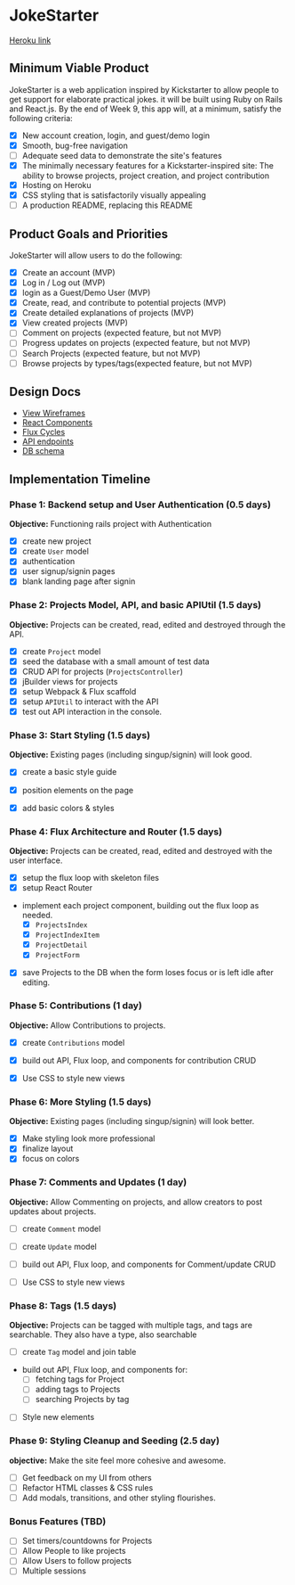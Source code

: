 # JokeStarter

[Heroku link][heroku]

[heroku]: http://www.jokestarter.herokuapp.com

## Minimum Viable Product

JokeStarter is a web application inspired by Kickstarter to allow people to get support for elaborate practical jokes. it will be built using Ruby on Rails and React.js.  By the end of Week 9, this app will, at a minimum, satisfy the following criteria:

- [X] New account creation, login, and guest/demo login
- [x] Smooth, bug-free navigation
- [ ] Adequate seed data to demonstrate the site's features
- [x] The minimally necessary features for a Kickstarter-inspired site: The ability to browse projects, project creation, and project contribution
- [x] Hosting on Heroku
- [X] CSS styling that is satisfactorily visually appealing
- [ ] A production README, replacing this README

## Product Goals and Priorities

JokeStarter will allow users to do the following:

<!-- This is a Markdown checklist. Use it to keep track of your
progress. Put an x between the brackets for a checkmark: [x] -->

- [X] Create an account (MVP)
- [x] Log in / Log out (MVP)
- [X] login as a Guest/Demo User (MVP)
- [x] Create, read, and contribute to potential projects (MVP)
- [X] Create detailed explanations of projects (MVP)
- [x] View created projects  (MVP)
- [ ] Comment on projects (expected feature, but not MVP)
- [ ] Progress updates on projects (expected feature, but not MVP)
- [ ] Search Projects (expected feature, but not MVP)
- [ ] Browse projects by types/tags(expected feature, but not MVP)

## Design Docs
* [View Wireframes][views]
* [React Components][components]
* [Flux Cycles][flux-cycles]
* [API endpoints][api-endpoints]
* [DB schema][schema]

[views]: ./docs/views.md
[components]: ./docs/components.md
[flux-cycles]: ./docs/flux-cycles.md
[api-endpoints]: ./docs/api-endpoints.md
[schema]: ./docs/schema.md

## Implementation Timeline

### Phase 1: Backend setup and User Authentication (0.5 days)

**Objective:** Functioning rails project with Authentication

- [x] create new project
- [x] create `User` model
- [x] authentication
- [x] user signup/signin pages
- [x] blank landing page after signin

### Phase 2: Projects Model, API, and basic APIUtil (1.5 days)

**Objective:** Projects can be created, read, edited and destroyed through
the API.

- [x] create `Project` model
- [x] seed the database with a small amount of test data
- [x] CRUD API for projects (`ProjectsController`)
- [x] jBuilder views for projects
- [x] setup Webpack & Flux scaffold
- [x] setup `APIUtil` to interact with the API
- [x] test out API interaction in the console.

### Phase 3: Start Styling (1.5 days)

**Objective:** Existing pages (including singup/signin) will look good.

- [X] create a basic style guide
- [x] position elements on the page
- [x] add basic colors & styles


### Phase 4: Flux Architecture and Router (1.5 days)

**Objective:** Projects can be created, read, edited and destroyed with the
user interface.

- [x] setup the flux loop with skeleton files
- [x] setup React Router
- implement each project component, building out the flux loop as needed.
  - [x] `ProjectsIndex`
  - [x] `ProjectIndexItem`
  - [x] `ProjectDetail`
  - [x] `ProjectForm`
- [x] save Projects to the DB when the form loses focus or is left idle
  after editing.

### Phase 5: Contributions (1 day)

  **Objective:** Allow Contributions to projects.

  - [X] create `Contributions` model
  - [X]  build out API, Flux loop, and components for contribution CRUD
  - [X] Use CSS to style new views


### Phase 6: More Styling (1.5 days)

  **Objective:** Existing pages (including singup/signin) will look better.

  - [X] Make styling look more professional
  - [X] finalize layout
  - [X] focus on colors

### Phase 7: Comments and Updates (1 day)

**Objective:** Allow Commenting on projects, and allow creators to post updates about projects.

- [ ] create `Comment` model
- [ ] create `Update` model
- [ ]  build out API, Flux loop, and components for Comment/update CRUD
- [ ] Use CSS to style new views


### Phase 8: Tags (1.5 days)

**Objective:** Projects can be tagged with multiple tags, and tags are searchable. They also have a type, also searchable

- [ ] create `Tag` model and join table
- build out API, Flux loop, and components for:
  - [ ] fetching tags for Project
  - [ ] adding tags to Projects
  - [ ] searching Projects by tag
- [ ] Style new elements

### Phase 9: Styling Cleanup and Seeding (2.5 day)

**objective:** Make the site feel more cohesive and awesome.

- [ ] Get feedback on my UI from others
- [ ] Refactor HTML classes & CSS rules
- [ ] Add modals, transitions, and other styling flourishes.

### Bonus Features (TBD)
- [ ] Set timers/countdowns for Projects
- [ ] Allow People to like projects
- [ ] Allow Users to follow projects
- [ ] Multiple sessions
